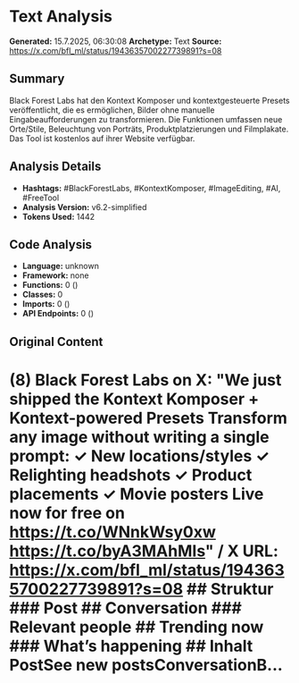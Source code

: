 # Text Analysis

**Generated:** 15.7.2025, 06:30:08
**Archetype:** Text
**Source:** https://x.com/bfl_ml/status/1943635700227739891?s=08

## Summary
Black Forest Labs hat den Kontext Komposer und kontextgesteuerte Presets veröffentlicht, die es ermöglichen, Bilder ohne manuelle Eingabeaufforderungen zu transformieren. Die Funktionen umfassen neue Orte/Stile, Beleuchtung von Porträts, Produktplatzierungen und Filmplakate. Das Tool ist kostenlos auf ihrer Website verfügbar.

## Analysis Details
- **Hashtags:** #BlackForestLabs, #KontextKomposer, #ImageEditing, #AI, #FreeTool
- **Analysis Version:** v6.2-simplified
- **Tokens Used:** 1442

## Code Analysis
- **Language:** unknown
- **Framework:** none
- **Functions:** 0 ()
- **Classes:** 0
- **Imports:** 0 ()
- **API Endpoints:** 0 ()

## Original Content
# (8) Black Forest Labs on X: "We just shipped the Kontext Komposer + Kontext-powered Presets Transform any image without writing a single prompt: ✓ New locations/styles ✓ Relighting headshots ✓ Product placements ✓ Movie posters Live now for free on https://t.co/WNnkWsy0xw https://t.co/byA3MAhMIs" / X **URL:** https://x.com/bfl_ml/status/1943635700227739891?s=08 ## Struktur ### Post ## Conversation ### Relevant people ## Trending now ### What’s happening ## Inhalt PostSee new postsConversationB...